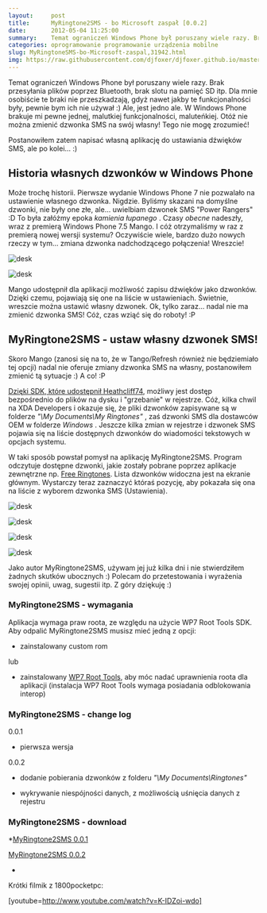 ```yaml
---
layout:     post
title:      MyRingtone2SMS - bo Microsoft zaspał [0.0.2]
date:       2012-05-04 11:25:00
summary:    Temat ograniczeń Windows Phone był poruszany wiele razy. Brak przesyłania plików poprzez Bluetooth, brak slotu na pamięć SD itp. Dla mnie osobiście te braki nie przeszkadzają, gdyż nawet jakby te funkcjonalności były, pewnie bym ich nie używał  — ) Ale, jest jedno ale. W Windows Phone brakuje mi pewne jednej, malutkiej funkcjonalności, maluteńkiej. Otóż nie można zmienić dzwonka SMS na swój własny! ...
categories: oprogramowanie programowanie urządzenia mobilne
slug: MyRingtoneSMS-bo-Microsoft-zaspal,31942.html
img: https://raw.githubusercontent.com/djfoxer/djfoxer.github.io/master/_img/2012-5-4-_149_/g_-_-x-_-_-_x20120502114537_0.jpg
---
```




Temat ograniczeń Windows Phone był poruszany wiele razy. Brak przesyłania plików poprzez Bluetooth, brak slotu na pamięć SD itp. Dla mnie osobiście te braki nie przeszkadzają, gdyż nawet jakby te funkcjonalności były, pewnie bym ich nie używał :) Ale, jest jedno ale. W Windows Phone brakuje mi pewne jednej, malutkiej funkcjonalności, maluteńkiej. Otóż nie można zmienić dzwonka SMS na swój własny! Tego nie mogę zrozumieć!

Postanowiłem zatem napisać własną aplikację do ustawiania dźwięków SMS, ale po kolei... :)



## Historia własnych dzwonków w Windows Phone



Może trochę historii. Pierwsze wydanie Windows Phone 7 nie pozwalało na ustawienie własnego dzwonka. Nigdzie. Byliśmy skazani na domyślne dzwonki, nie były one złe, ale... uwielbiam dzwonek SMS "Power Rangers" :D To była załóżmy epoka  *kamienia łupanego* . Czasy  *obecne*  nadeszły, wraz z premierą Windows Phone 7.5 Mango. I cóż otrzymaliśmy w raz z premierą nowej wersji systemu? Oczywiście wiele, bardzo dużo nowych rzeczy w tym... zmiana dzwonka nadchodzącego połączenia! Wreszcie!



![desk](https://raw.githubusercontent.com/djfoxer/djfoxer.github.io/master/_img/2012-5-4-_149_/g_-_-x-_-_-_x20120502114537_0.jpg)


![desk](https://raw.githubusercontent.com/djfoxer/djfoxer.github.io/master/_img/2012-5-4-_149_/g_-_-x-_-_-_x20120502114629_0.jpg)



Mango udostępnił dla aplikacji możliwość zapisu dźwięków jako dzwonków. Dzięki czemu, pojawiają się one na liście w ustawieniach. Świetnie, wreszcie można ustawić własny dzwonek. Ok, tylko zaraz... nadal nie ma zmienić dzwonka SMS! Cóż, czas wziąć się do roboty! :P



## MyRingtone2SMS - ustaw własny dzwonek SMS!



Skoro Mango (zanosi się na to, że w Tango/Refresh również nie będziemiało tej opcji) nadal nie oferuje zmiany dzwonka SMS na własny, postanowiłem zmienić tą sytuacje :) A co! :P

[Dzięki SDK, które udostępnił Heathcliff74](http://www.wp7roottools.com/),  możliwy jest dostęp bezpośrednio do plików na dysku i "grzebanie" w rejestrze. Cóż, kilka chwil na XDA Developers i okazuje się, że pliki dzwonków zapisywane są w folderze  *"\My Documents\My Ringtones\"* , zaś dzwonki SMS dla dostawców OEM w folderze  *Windows* . Jeszcze kilka zmian w rejestrze i dzwonek SMS pojawia się na liście dostępnych dzwonków do wiadomości tekstowych w opcjach systemu.

W taki sposób powstał pomysł  na aplikację MyRingtone2SMS. Program odczytuje dostępne dzwonki, jakie zostały pobrane poprzez aplikacje zewnętrzne np. [Free Ringtones](http://www.windowsphone.com/en-US/apps/46a064d2-1375-4052-94f6-80da09f76c86).  Lista dzwonków widoczna jest na ekranie głównym. Wystarczy teraz zaznaczyć któraś pozycję, aby pokazała się ona na liście z wyborem dzwonka SMS (Ustawienia).



![desk](https://raw.githubusercontent.com/djfoxer/djfoxer.github.io/master/_img/2012-5-4-_149_/g_-_-x-_-_-_x20120502120238_0.jpg)


![desk](https://raw.githubusercontent.com/djfoxer/djfoxer.github.io/master/_img/2012-5-4-_149_/g_-_-x-_-_-_x20120502120247_0.jpg)





![desk](https://raw.githubusercontent.com/djfoxer/djfoxer.github.io/master/_img/2012-5-4-_149_/g_-_-x-_-_-_x20120502120448_0.jpg)


![desk](https://raw.githubusercontent.com/djfoxer/djfoxer.github.io/master/_img/2012-5-4-_149_/g_-_-x-_-_-_x20120502120453_0.jpg)




Jako autor MyRingtone2SMS, używam jej już kilka dni i nie stwierdziłem żadnych skutków ubocznych :) Polecam do przetestowania i wyrażenia swojej opinii, uwag, sugestii itp. 
Z góry dziękuję :)



### MyRingtone2SMS - wymagania


Aplikacja wymaga praw roota, ze względu na użycie WP7 Root Tools SDK. Aby odpalić MyRingtone2SMS musisz mieć jedną z opcji:



  * zainstalowany custom rom


lub


  * zainstalowany [WP7 Root Tools](http://www.dobreprogramy.pl/djfoxer/Rootowanie-w-Windows-Phone-dla-wszystkich,31248.html),  aby móc nadać uprawnienia roota dla aplikacji (instalacja WP7 Root Tools wymaga posiadania odblokowania interop)





### MyRingtone2SMS - change log



0.0.1 


  * pierwsza wersja



0.0.2 


  * dodanie pobierania dzwonków z folderu  *"\My Documents\Ringtones\"* 

  * wykrywanie niespójności danych, z możliwością uśnięcia danych z rejestru





### MyRingtone2SMS - download



 *[MyRingtone2SMS 0.0.1](http://www.djfoxer.pl/MyRingtone2SMS_0.0.1.xap) 

[MyRingtone2SMS 0.0.2 ](http://www.djfoxer.pl/MyRingtone2SMS_0.0.2.xap) 

* 


Krótki filmik z 1800pocketpc:


[youtube=http://www.youtube.com/watch?v=K-IDZoi-wdo]
